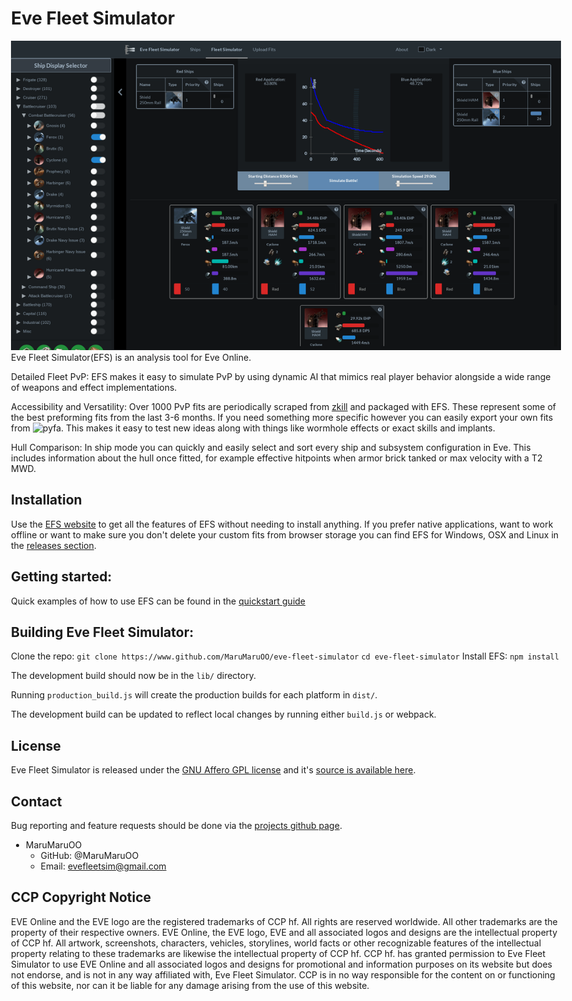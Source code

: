 # Eve Fleet Simulator
[![EFS](resources/BasicExample.gif)](https://www.github.com/MaruMaruOO/eve-fleet-simulator/blob/master/resources/BasicExample.gif)
Eve Fleet Simulator(EFS) is an analysis tool for Eve Online.

Detailed Fleet PvP: EFS makes it easy to simulate PvP by using dynamic AI that mimics real player behavior alongside a wide range of weapons and effect implementations.

Accessibility and Versatility: Over 1000 PvP fits are periodically scraped from [zkill](https://www.zkillboard.com) and packaged with EFS. These represent some of the best preforming fits from the last 3-6 months. If you need something more specific however you can easily export your own fits from ![pyfa](https://www.github.com/pyfa-org/Pyfa). This makes it easy to test new ideas along with things like wormhole effects or exact skills and implants.

Hull Comparison: In ship mode you can quickly and easily select and sort every ship and subsystem configuration in Eve. This includes information about the hull once fitted, for example effective hitpoints when armor brick tanked or max velocity with a T2 MWD.

## Installation

Use the [EFS website](https://www.evefleetsimulator.com) to get all the features of EFS without needing to install anything.
If you prefer native applications, want to work offline or want to make sure you don't delete your custom fits from browser storage you can find EFS for Windows, OSX and Linux in the [releases section](https://www.github.com/MaruMaruOO/eve-fleet-simulator/releases).

## Getting started:
Quick examples of how to use EFS can be found in the [quickstart guide](https://www.github.com/MaruMaruOO/eve-fleet-simulator/blob/master/resources/QUICKSTART.md)

## Building Eve Fleet Simulator:

Clone the repo: `git clone https://www.github.com/MaruMaruOO/eve-fleet-simulator`
`cd eve-fleet-simulator`
Install EFS: `npm install`

The development build should now be in the `lib/` directory.

Running `production_build.js` will create the production builds for each platform in `dist/`.

The development build can be updated to reflect local changes by running either `build.js` or webpack.

## License
Eve Fleet Simulator is released under the [GNU Affero GPL license](https://www.github.com/MaruMaruOO/eve-fleet-simulator/blob/master/LICENSE) and it's [source is available here](https://www.github.com/MaruMaruOO/eve-fleet-simulator).

## Contact
Bug reporting and feature requests should be done via the [projects github page](https://www.github.com/MaruMaruOO/eve-fleet-simulator).
* MaruMaruOO
    * GitHub: @MaruMaruOO
    * Email: evefleetsim@gmail.com

## CCP Copyright Notice
EVE Online and the EVE logo are the registered trademarks of CCP hf.
All rights are reserved worldwide. All other trademarks are the property of their
respective owners. EVE Online, the EVE logo, EVE and all associated logos and
designs are the intellectual property of CCP hf. All artwork, screenshots,
characters, vehicles, storylines, world facts or other recognizable features
of the intellectual property relating to these trademarks are likewise the
intellectual property of CCP hf. CCP hf. has granted permission to Eve Fleet Simulator
to use EVE Online and all associated logos and designs for promotional and
information purposes on its website but does not endorse, and is not in any
way affiliated with, Eve Fleet Simulator.
CCP is in no way responsible for the content on or functioning of this
website, nor can it be liable for any damage arising from the use of this website.

<style type='text/css'>
body {
max-width: 1040px;
padding-right: 40px;
padding-left: 40px;
padding-bottom: 40px;
margin-right: auto;
margin-left: auto;
box-sizing: border-box;
}
img {
max-width: 100%;
}
</style>
